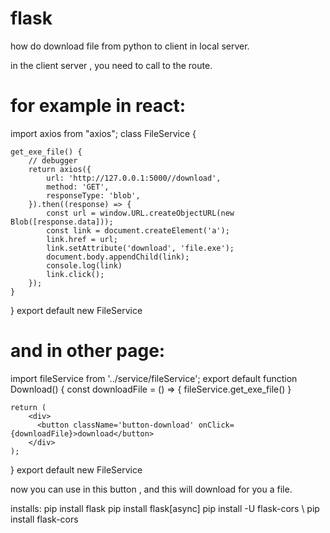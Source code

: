 # flask
how do download file from python to client in local server.

in the client server , you need to call to the route.
# for example in react: 

import axios from "axios";
class FileService {

    get_exe_file() {
        // debugger
        return axios({
            url: 'http://127.0.0.1:5000//download',
            method: 'GET',
            responseType: 'blob',
        }).then((response) => {
            const url = window.URL.createObjectURL(new Blob([response.data]));
            const link = document.createElement('a');
            link.href = url;
            link.setAttribute('download', 'file.exe');
            document.body.appendChild(link);
            console.log(link)
            link.click();
        });
    }
}
export default new FileService

# and in other page:

import fileService from '../service/fileService';
export default function Download() {
    const downloadFile = () => {
       fileService.get_exe_file()
    }

    return (
        <div>
          <button className='button-download' onClick={downloadFile}>download</button>
        </div>
    );
}
export default new FileService

now you can use in this button , and this will download for you a file.


installs: 
pip install flask
pip install flask[async]
pip install -U flask-cors \ pip install flask-cors
